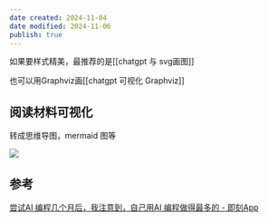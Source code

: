 ```yaml
---
date created: 2024-11-04
date modified: 2024-11-06
publish: true
---
```


如果要样式精美，最推荐的是[[chatgpt 与 svg画图]]

也可以用Graphviz画[[chatgpt 可视化 Graphviz]]


## 阅读材料可视化

转成思维导图，mermaid 图等

![](https://pub-pic.oldwinter.top/2024/11/7fcf198434c4e6eb5a689fcd32f10ea5.png)

##


## 参考

[尝试AI 编程几个月后，我注意到，自己用AI 编程做得最多的 - 即刻App](https://m.okjike.com/originalPosts/671724bca6437eea3f183804?s=eyJ1IjoiNTY4YmMzODg5YjMyOTAxMTAwZTUxZTdjIiwiZCI6MX0%3D)